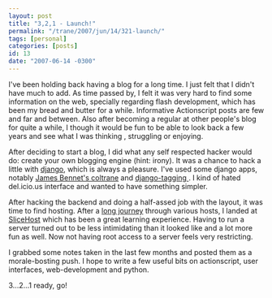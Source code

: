 ```yaml
---
layout: post
title: "3,2,1 - Launch!"
permalink: "/trane/2007/jun/14/321-launch/"
tags: [personal]
categories: [posts]
id: 13
date: "2007-06-14 -0300"
---
```

I've been holding back having a blog for a long time. I just felt that  I didn't have much to add. As time passed by, I felt it was very hard to find some information on the web, specially regarding flash development, which has been my bread and butter for a while. Informative Actionscript posts are few and far and between. Also after becoming a regular at other people's blog for quite a while, I though it would be fun to be able to look back a few years and see what I was thinking , struggling or enjoying. 

After deciding to start a blog, I did what any self respected hacker would do: create your own blogging engine (hint: irony). It was a chance to hack a little with [django](http://djangoproject.com), which is always a pleasure. I've used some django apps, notably [James Bennet's coltrane](http://code.google.com/p/coltrane-blog/) and  [django-tagging ](http://code.google.com/p/django-tagging/). I kind of hated del.icio.us interface and wanted to have something simpler. 

After hacking the backend and doing a half-assed job with the layout, it was time to find hosting. After a [long journey](http://futuro.stimuli.com.br/trane/2007/jun/13/hosting-life-good-again/) through various hosts, I landed at [SliceHost](http:www.slicehost.com) which has been a great learning experience. Having to run a server turned out to be less intimidating than it looked like and a lot more fun as well. Now not having root access to a server feels very restricting.

I grabbed some notes taken in the last few months and posted them as a morale-bosting push. I hope to write a few useful bits on actionscript, user interfaces, web-development and python.

3...2...1 ready, go!